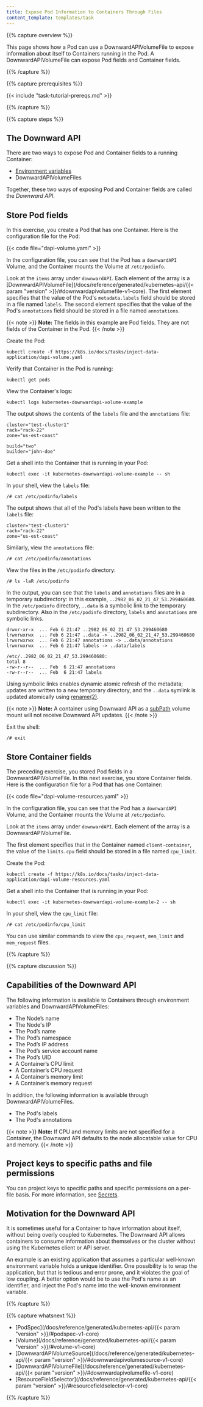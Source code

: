```yaml
---
title: Expose Pod Information to Containers Through Files
content_template: templates/task
---
```


{{% capture overview %}}

This page shows how a Pod can use a DownwardAPIVolumeFile to expose information
about itself to Containers running in the Pod. A DownwardAPIVolumeFile can expose
Pod fields and Container fields.

{{% /capture %}}


{{% capture prerequisites %}}

{{< include "task-tutorial-prereqs.md" >}}

{{% /capture %}}

{{% capture steps %}}

## The Downward API

There are two ways to expose Pod and Container fields to a running Container:

* [Environment variables](/docs/tasks/configure-pod-container/environment-variable-expose-pod-information/)
* DownwardAPIVolumeFiles

Together, these two ways of exposing Pod and Container fields are called the
*Downward API*.

## Store Pod fields

In this exercise, you create a Pod that has one Container.
Here is the configuration file for the Pod:

{{< code file="dapi-volume.yaml" >}}

In the configuration file, you can see that the Pod has a `downwardAPI` Volume,
and the Container mounts the Volume at `/etc/podinfo`.

Look at the `items` array under `downwardAPI`. Each element of the array is a
[DownwardAPIVolumeFile](/docs/reference/generated/kubernetes-api/{{< param "version" >}}/#downwardapivolumefile-v1-core).
The first element specifies that the value of the Pod's
`metadata.labels` field should be stored in a file named `labels`.
The second element specifies that the value of the Pod's `annotations`
field should be stored in a file named `annotations`.

{{< note >}}
**Note:** The fields in this example are Pod fields. They are not
fields of the Container in the Pod.
{{< /note >}}

Create the Pod:

```shell
kubectl create -f https://k8s.io/docs/tasks/inject-data-application/dapi-volume.yaml
```

Verify that Container in the Pod is running:

```shell
kubectl get pods
```

View the Container's logs:

```shell
kubectl logs kubernetes-downwardapi-volume-example
```

The output shows the contents of the `labels` file and the `annotations` file:

```shell
cluster="test-cluster1"
rack="rack-22"
zone="us-est-coast"

build="two"
builder="john-doe"
```

Get a shell into the Container that is running in your Pod:

```
kubectl exec -it kubernetes-downwardapi-volume-example -- sh
```

In your shell, view the `labels` file:

```shell
/# cat /etc/podinfo/labels
```

The output shows that all of the Pod's labels have been written
to the `labels` file:

```shell
cluster="test-cluster1"
rack="rack-22"
zone="us-est-coast"
```

Similarly, view the `annotations` file:

```shell
/# cat /etc/podinfo/annotations
```

View the files in the `/etc/podinfo` directory:

```shell
/# ls -laR /etc/podinfo
```

In the output, you can see that the `labels` and `annotations` files
are in a temporary subdirectory: in this example,
`..2982_06_02_21_47_53.299460680`. In the `/etc/podinfo` directory, `..data` is
a symbolic link to the temporary subdirectory. Also in  the `/etc/podinfo` directory,
`labels` and `annotations` are symbolic links.

```
drwxr-xr-x  ... Feb 6 21:47 ..2982_06_02_21_47_53.299460680
lrwxrwxrwx  ... Feb 6 21:47 ..data -> ..2982_06_02_21_47_53.299460680
lrwxrwxrwx  ... Feb 6 21:47 annotations -> ..data/annotations
lrwxrwxrwx  ... Feb 6 21:47 labels -> ..data/labels

/etc/..2982_06_02_21_47_53.299460680:
total 8
-rw-r--r--  ... Feb  6 21:47 annotations
-rw-r--r--  ... Feb  6 21:47 labels
```

Using symbolic links enables dynamic atomic refresh of the metadata; updates are
written to a new temporary directory, and the `..data` symlink is updated
atomically using
[rename(2)](http://man7.org/linux/man-pages/man2/rename.2.html).

{{< note >}}
**Note:** A container using Downward API as a
[subPath](/docs/concepts/storage/volumes/#using-subpath) volume mount will not
receive Downward API updates.
{{< /note >}}

Exit the shell:

```shell
/# exit
```

## Store Container fields

The preceding exercise, you stored Pod fields in a DownwardAPIVolumeFile.
In this next exercise, you store Container fields. Here is the configuration
file for a Pod that has one Container:

{{< code file="dapi-volume-resources.yaml" >}}

In the configuration file, you can see that the Pod has a `downwardAPI` Volume,
and the Container mounts the Volume at `/etc/podinfo`.

Look at the `items` array under `downwardAPI`. Each element of the array is a
DownwardAPIVolumeFile.

The first element specifies that in the Container named `client-container`,
the value of the `limits.cpu` field
should be stored in a file named `cpu_limit`.

Create the Pod:

```shell
kubectl create -f https://k8s.io/docs/tasks/inject-data-application/dapi-volume-resources.yaml
```

Get a shell into the Container that is running in your Pod:

```
kubectl exec -it kubernetes-downwardapi-volume-example-2 -- sh
```

In your shell, view the `cpu_limit` file:

```shell
/# cat /etc/podinfo/cpu_limit
```
You can use similar commands to view the `cpu_request`, `mem_limit` and
`mem_request` files.

{{% /capture %}}

{{% capture discussion %}}

## Capabilities of the Downward API

The following information is available to Containers through environment
variables and DownwardAPIVolumeFiles:

* The Node’s name
* The Node's IP
* The Pod’s name
* The Pod’s namespace
* The Pod’s IP address
* The Pod’s service account name
* The Pod’s UID
* A Container’s CPU limit
* A Container’s CPU request
* A Container’s memory limit
* A Container’s memory request

In addition, the following information is available through
DownwardAPIVolumeFiles.

* The Pod's labels
* The Pod's annotations

{{< note >}}
**Note:** If CPU and memory limits are not specified for a Container, the
Downward API defaults to the node allocatable value for CPU and memory.
{{< /note >}}

## Project keys to specific paths and file permissions

You can project keys to specific paths and specific permissions on a per-file
basis. For more information, see
[Secrets](/docs/concepts/configuration/secret/).

## Motivation for the Downward API

It is sometimes useful for a Container to have information about itself, without
being overly coupled to Kubernetes. The Downward API allows containers to consume
information about themselves or the cluster without using the Kubernetes client
or API server.

An example is an existing application that assumes a particular well-known
environment variable holds a unique identifier. One possibility is to wrap the
application, but that is tedious and error prone, and it violates the goal of low
coupling. A better option would be to use the Pod's name as an identifier, and
inject the Pod's name into the well-known environment variable.

{{% /capture %}}


{{% capture whatsnext %}}

* [PodSpec](/docs/reference/generated/kubernetes-api/{{< param "version" >}}/#podspec-v1-core)
* [Volume](/docs/reference/generated/kubernetes-api/{{< param "version" >}}/#volume-v1-core)
* [DownwardAPIVolumeSource](/docs/reference/generated/kubernetes-api/{{< param "version" >}}/#downwardapivolumesource-v1-core)
* [DownwardAPIVolumeFile](/docs/reference/generated/kubernetes-api/{{< param "version" >}}/#downwardapivolumefile-v1-core)
* [ResourceFieldSelector](/docs/reference/generated/kubernetes-api/{{< param "version" >}}/#resourcefieldselector-v1-core)

{{% /capture %}}



